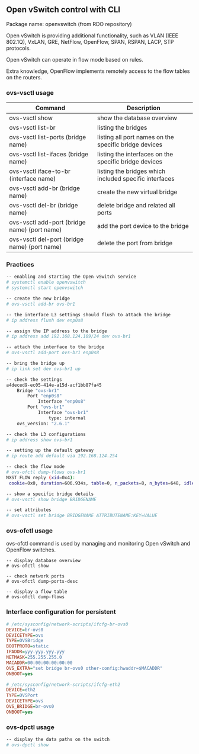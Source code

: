 ## Open vSwitch control with CLI

Package name: openvswitch (from RDO repository)

Open vSwitch is providing additional functionality, such as VLAN (IEEE 802.1Q), VxLAN, GRE, NetFlow, OpenFlow, SPAN, RSPAN, LACP, STP  protocols.

Open vSwitch can operate in flow mode based on rules.

Extra knowledge, OpenFlow implements remotely access to the flow tables on the routers.

### ovs-vsctl usage

Command|Description
-|-
ovs-vsctl show | show the database overview
ovs-vsctl list-br | listing the bridges
ovs-vsctl list-ports (bridge name) | listing all port names on the specific bridge devices
ovs-vsctl list-ifaces (bridge name) | listing the interfaces on the specific bridge devices
ovs-vsctl iface-to-br (interface name) | listing the bridges which included specific interfaces
ovs-vsctl add-br (bridge name) | create the new virtual bridge
ovs-vsctl del-br (bridge name) | delete bridge and related all ports
ovs-vsctl add-port (bridge name) (port name) | add the port device to the bridge
ovs-vsctl del-port (bridge name) (port name) | delete the port from bridge

### Practices

```bash
-- enabling and starting the Open vSwitch service
# systemctl enable openvswitch
# systemctl start openvswitch

-- create the new bridge
# ovs-vsctl add-br ovs-br1

-- the interface L3 settings should flush to attach the bridge
# ip address flush dev enp0s8

-- assign the IP address to the bridge
# ip address add 192.168.124.109/24 dev ovs-br1

-- attach the interface to the bridge
# ovs-vsctl add-port ovs-br1 enp0s8

-- bring the bridge up
# ip link set dev ovs-br1 up

-- check the settings
a4deced9-ec05-414e-a15d-acf1bb87fa45
    Bridge "ovs-br1"
        Port "enp0s8"
            Interface "enp0s8"
        Port "ovs-br1"
            Interface "ovs-br1"
                type: internal
    ovs_version: "2.6.1"

-- check the L3 configurations
# ip address show ovs-br1

-- setting up the default gateway
# ip route add default via 192.168.124.254

-- check the flow mode
# ovs-ofctl dump-flows ovs-br1
NXST_FLOW reply (xid=0x4):
 cookie=0x0, duration=606.934s, table=0, n_packets=8, n_bytes=648, idle_age=492, priority=0 actions=NORMAL

-- show a specific bridge details
# ovs-vsctl show bridge BRIDGENAME

-- set attributes
# ovs-vsctl set bridge BRIDGENAME ATTRIBUTENAME:KEY=VALUE
```

### ovs-ofctl usage

ovs-ofctl command is used by managing and monitoring Open vSwitch and OpenFlow switches.

```
-- display database overview
# ovs-ofctl show  

-- check network ports
# ovs-ofctl dump-ports-desc

-- display a flow table
# ovs-ofctl dump-flows
```
### Interface configuration for persistent

```ini
# /etc/sysconfig/network-scripts/ifcfg-br-ovs0
DEVICE=br-ovs0
DEVICETYPE=ovs
TYPE=OVSBridge
BOOTPROTO=static
IPADDR=yyy.yyy.yyy.yyy
NETMASK=255.255.255.0
MACADDR=00:00:00:00:00:00
OVS_EXTRA="set bridge br-ovs0 other-config:hwaddr=$MACADDR"
ONBOOT=yes

# /etc/sysconfig/network-scripts/ifcfg-eth2
DEVICE=eth2
TYPE=OVSPort
DEVICETYPE=ovs
OVS_BRIDGE=br-ovs0
ONBOOT=yes


```

### ovs-dpctl usage

```bash
-- display the data paths on the switch
# ovs-dpctl show
```
